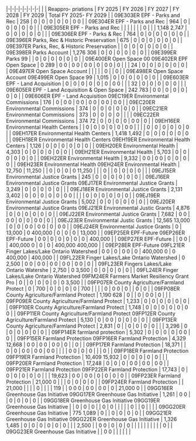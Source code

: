 |-|-|-|-|-|-|-|-|
| | Reappro-  priations | FY 2025 | FY 2026 | FY 2027 | FY 2028 | FY 2029 | Total FY 2025- FY  2029 |
| 09E303ER EPF - Parks and Rec | 258 | 0 | 0 | 0 | 0 | 0 | 0  0 |
| 09E304ER EPF - Parks and Rec | 964 | 0 | 0 | 0 | 0 | 0 | |
| 09E305ER EPF - Parks and Rec | | | | | | | 0 |
| | 1,148  2,747 | 0 | 0 | 0 | 0 | 0 | |
| 09E306ER EPF - Parks & Rec | 764 | 0 | 0 | 0 | 0 | 0 | 0 |
| 09E396ER Parks, Rec & Historic Preservation | 675 | 0 | 0 | 0 | 0 | 0 | 0 |
| 09E397ER Parks, Rec, & Historic Preservation | | 0 | 0 | 0 | 0 | 0 | 0 |
| 09E398ER Parks Account | 1,276  306 | 0 | 0 | 0 | 0 | 0 | 0 |
| 09E399ER Parks 99 | | 0 | 0 | 0 | 0 | 0 | 0 |
| 09E400ER Open Space 00 09E402ER EPF Open Space | 0  289 | 0  0 | 0  0 | 0  0 | 0 | 0  0 | 0 |
| | 24 | 0 | 0 | 0 | 0 | 0 | 0 |
| 09E497ER Open Space Account | | | | | 0 | | 0 |
| 09E498ER Open Space Account 09E499ER Open Space 99 | 1,015 | 0 | 0 | 0 | 0 | 0 | 0 |
| 09E603ER EPF - Land Acquisition | 0 | 0 | 0 | 0 | 0 | 0 | 0  0 |
| | 32 | 0 | 0 | 0 | 0 | 0 | |
| 09E605ER EPF - Land Acquisition & Open Space | 242  783 | 0  0 | 0 | 0 | 0 | 0 | 0 |
| 09E606ER EPF - Land Acquisition 09EC19ER Environmental Commissions | 176 | 0 | 0  0 | 0  0 | 0  0 | 0  0 | 0  0 |
| 09EC20ER Environmental Commissions | 374 | 0 | 0 | 0 | 0 | 0 | 0 |
| 09EC21ER Environmental Commissions | 373 | 0 | 0 | 0 | 0 | | |
| 09EC22ER Environmental Commissions | 374  72 | 0 | 0 | 0 | 0 | 0  0 | 0 |
| 09EH16ER Environmental Health Centers | | 0 | 0 | 0 | 0 | 0 | 0  0 |
| | | 0 | 0 | 0 | 0 | 0 | 0 |
| 09EH17ER Environmental Health Centers | 1,418  1,492 | 0 | 0 | 0 | 0 | 0 | 0 |
| 09EH18ER Environmental Health Centers 09EH19ER Environmental Health Centers | 1,126 | 0 | 0 | 0 | 0 | 0 | 0 |
| 09EH20ER Environmental Health | 4,303 | 0 | 0 | 0 | 0 | 0 | 0 |
| 09EH21ER Environmental Health | 5,703 | 0 | 0 | 0 | 0 | 0 | 0 |
| 09EH22ER Environmental Health | 9,332 | 0  0 | 0  0 | 0 | 0 | 0 | 0 |
| 09EH23ER Environmental Health 09EH24ER Environmental Health | 12,750 | 11,250 | | 0 | 0 | 0 | 0  11,250 |
| | 0 | | 0 | 0 | 0 | 0 | |
| 09EJ15ER Environmental Justice Grants | 245 | 0 | 0 | 0 | 0 | 0 | 0 |
| 09EJ16ER Environmental Justice Grants 09EJ17ER Environmental Justice Grants | 3,249 | 0 | 0 | 0 | 0 | 0 | |
| 09EJ18ER Environmental Justice Grants | 2,131  3,402 | 0 | 0 | 0 | 0 | 0 | 0  0 |
| | | 0 | 0 | 0 | 0 | 0 | 0 |
| 09EJ19ER Environmental Justice Grants | 5,002 | 0 | 0 | 0 | 0 | 0 | 0 |
| 09EJ20ER Environmental Justice Grants 09EJ21ER Environmental Justic Grants | 4,876 | 0 | 0 | 0 | 0 | 0 | 0 |
| 09EJ22ER Environmental Justice Grants | 7,682 | 0  0 | 0  0 | 0 | 0 | 0  0 | 0 |
| 09EJ23ER Environmental Justic Grants | 12,565  13,000 | 0 | 0 | 0  0 | 0  0 | 0 | 0  0 |
| 09EJ24ER Environmental Justice Grants | 0 | 13,000 | 0  400,000 | 0 | 0 | 0 | 13,000 |
| 09EP25ER EPF-Future 09EP26ER EPF-Future | 0  0 | 0 | 0 | 0 | 0 | 0 | 400,000 |
| 09EP27ER EPF-Future | | 0  0 | | 400,000  0 | 0 | 0 | 400,000  400,000 |
| 09EP28ER EPF-Future 09FL21ER Finger Lakes/Lake Ontario Watershed | 0  0 | 0 | 0  0 | 0 | 400,000  0 | 0  400,000 | 400,000 |
| 09FL22ER Finger Lakes/Lake Ontario Watershed | 0  2,500 | 0  0 | 0  0 | 0  0 | 0  0 | 0  0 | 0 |
| 09FL23ER Fingers Lakes/Lake Ontario Watershe | 2,750 | 0  3,500 | 0 | 0 | 0 | 0 | 0 |
| 09FL24ER Finger Lakes/Lake Ontario Watershed  09FM24ER Farmers Market Resiliency Grant Pro | 0 | | 0 | 0 | 0 | 0 | 0  3,500 |
| 09FP07ER County Agriculture/Farmland Protect | 0 | 700 | 0 | 0 | 0 | 0 | 700 |
| | | 0 | 0  0 | 0 | | 0 | 0 |
| 09FP08ER County Agriculture/Farmland Protect | 1,190  628 | 0 | | 0 | 0  0 | 0 | |
| 09FP09ER County Agriculture/Farmland Protect | 1,233 | 0 | 0 | 0 | 0 | 0 | 0 |
| 09FP10ER County Agriculture/Farmland Protect | 1,748 | 0 | 0 | 0 | 0 | 0 | 0  0 |
| 09FP11ER County Agriculture/Farmland Protect  09FP12ER County Agriculture/Farmland Protect | 5,130 | 0 | 0  0 | 0 | 0 | 0 | 0 |
| 09FP13ER County Agriculture/Farmland Protect | 2,831 | 0 | | 0 | 0 | 0 | 0 |
| | 3,296 | 0 | 0 | 0 | 0 | 0 | 0 |
| 09FP14ER farmland protection | 5,302 | 0 | 0 | 0 | 0 | 0  0 | 0 |
| 09FP15ER Farmland Protection 09FP16ER Farmland Protection | 4,329  12,668 | 0  0 | 0  0 | 0  0 | 0 | | 0 |
| 09FP17ER Farmland Protection | 18,371 | | 0 | 0 | 0  0 | 0  0 | 0  0 |
| | | 0  0 | 0 | 0 | | | 0 |
| 09FP18ER Farmland Protection 09FP19ER Farmland Protection | 10,409  15,932 | 0 | 0 | 0 | 0 | 0 | |
| 09FP20ER Farmland Protection | 17,248 | 0 | 0 | 0 | 0  0 | 0  0 | 0  0 |
| 09FP21ER Farmland Protection 09FP22ER Farmland Protection | 17,743 | 0 | 0 | 0 | 0 | 0 | 0 |
| | 19,623 | 0  0 | 0  0 | 0 | 0 | 0 | 0 |
| 09FP23ER Farmland Protection | 21,000  0 | | | 0 | 0 | 0 | 0 |
| 09FP24ER Farmland Protection | | 21,000 | | | | 0 | |
| | 119 | | 0  0  0 | 0  0 | 0  0 | 0 | 21,000  0 |
| 09GG16ER Greenhouse Gas Initiative 09GG17ER Greenhouse Gas Initiative | 1,261 | 0  0 | | 0 | 0 | 0 | 0 |
| 09GG18ER Greenhouse Gas Initiative 09GG19ER Greenhouse Gas Initiative | | 0 | 0 | 0 | | 0 | 0 |
| | | | 0 | | 0 | | |
| 09GG20ER Greenhouse Gas Initiative | 775  1,089 | 0 | | 0 | 0 | 0 | 0 |
| 09GG21ER Greenhouse Gas Initiative 09GG22ER Greenhouse Gas Initiative | 1,326  1,485 | 0 | 0 | 0 | 0 | 0 | 0 |
| | 2,500 | | 0  0 | 0 | 0 | 0 | |
| | | | | | | | 0 |
| 09GG23ER Greenhouse Gas Initiative | | 0  0 | | | | | |